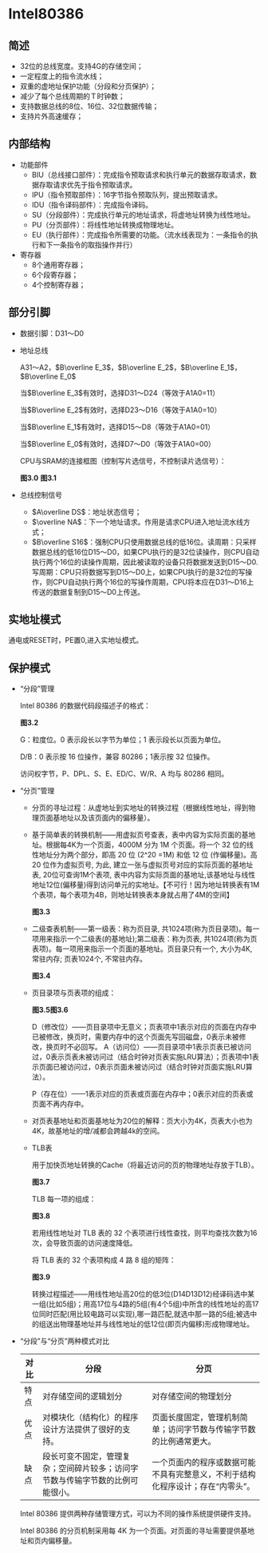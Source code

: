 # Intel80386

## 简述

- 32位的总线宽度。支持4G的存储空间；
- 一定程度上的指令流水线；
- 双重的虚地址保护功能（分段和分页保护）；
- 减少了每个总线周期的Ｔ时钟数；
- 支持数据总线的8位、16位、32位数据传输；
- 支持片外高速缓存；

## 内部结构

- 功能部件
  - BIU（总线接口部件）：完成指令预取请求和执行单元的数据存取请求，数据存取请求优先于指令预取请求。
  - IPU（指令预取部件）：16字节指令预取队列，提出预取请求。
  - IDU（指令译码部件）：完成指令译码。
  - SU（分段部件）：完成执行单元的地址请求，将虚地址转换为线性地址。
  - PU（分页部件）：将线性地址转换成物理地址。
  - EU（执行部件）：完成指令所需要的功能。（流水线表现为：一条指令的执行和下一条指令的取指操作并行）
- 寄存器
  - 8个通用寄存器；
  - 6个段寄存器；
  - 4个控制寄存器；

## 部分引脚

- 数据引脚：D31～D0

- 地址总线

  A31～A2，$B\overline E_3​$，$B\overline E_2​$，$B\overline E_1​$，$B\overline E_0​$

  当$B\overline E_3$有效时，选择D31～D24（等效于A1A0=11）

  当$B\overline E_2$有效时，选择D23～D16（等效于A1A0=10）

  当$B\overline E_1$有效时，选择D15～D8（等效于A1A0=01）

  当$B\overline E_0$有效时，选择D7～D0（等效于A1A0=00）

  CPU与SRAM的连接框图（控制写片选信号，不控制读片选信号）：

  **图3.0** **图3.1**

- 总线控制信号
  - $A\overline DS$：地址状态信号；
  - $\overline NA$：下一个地址请求。作用是请求CPU进入地址流水线方式；
  - $B\overline S16$：强制CPU只使用数据总线的低16位。读周期：只采样数据总线的低16位D15～D0，如果CPU执行的是32位读操作，则CPU自动执行两个16位的读操作周期，因此被读取的设备只将数据发送到D15～D0.写周期：CPU只将数据写到D15～D0上，如果CPU执行的是32位的写操作，则CPU自动执行两个16位的写操作周期，CPU将本应在D31～D16上传送的数据复制到D15～D0上传送。

## 实地址模式

通电或RESET时，PE置0,进入实地址模式。

## 保护模式

- “分段”管理

  Intel 80386 的数据代码段描述子的格式：

  **图3.2**

  G：粒度位。0 表示段长以字节为单位；1 表示段长以页面为单位。

  D/B：0 表示按 16 位操作，兼容 80286；1表示按 32 位操作。

  访问权字节，P、DPL、S、E、ED/C、W/R、A 均与 80286 相同。

- “分页”管理

  - 分页的寻址过程：从虚地址到实地址的转换过程（根据线性地址，得到物理页面基地址以及该页面内的偏移量）。

  - 基于简单表的转换机制——用虚拟页号查表，表中内容为实际页面的基地址。根据每4K为一个页面，4000M 分为 1M 个页面。将一个 32 位的线性地址分为两个部分，即高 20 位 (2^20 =1M) 和低 12 位 (作偏移量)。高 20 位作为虚拟页号, 为此, 建立一张与虚拟页号对应的实际页面的基地址表, 20位可查询1M个表项, 表中内容为实际页面的基地址,该基地址与线性地址12位(偏移量)得到访问单元的实地址。【不可行！因为地址转换表有1M个表项，每个表项为4B，则地址转换表本身就占用了4M的空间】

    **图3.3**

  - 二级查表机制——第一级表：称为页目录, 共1024项(称为页目录项)。每一项用来指示一个二级表(的基地址);第二级表：称为页表, 共1024项(称为页表项)。每一项用来指示一个页面的基地址。页目录只有一个, 大小为4K, 常驻内存; 页表1024个, 不常驻内存。

    **图3.4**

  - 页目录项与页表项的组成：

    **图3.5图3.6**

    D（修改位）——页目录项中无意义；页表项中1表示对应的页面在内存中已被修改，换页时，需要内存中的这个页面先写回磁盘，0表示未被修改，换页时不必回写。
    A（访问位）——页目录项中1表示页表已被访问过，0表示页表未被访问过（结合时钟对页表实施LRU算法）；页表项中1表示页面已被访问过，0表示页面未被访问过（结合时钟对页面实施LRU算法）。

    P（存在位）——1表示对应的页表或页面在内存中；0表示对应的页表或页面不再内存中。

  - 对页表基地址和页面基地址为20位的解释：页大小为4K，页表大小也为4K，故基地址的增/减都会跨越4k的空间。

  - TLB表

    用于加快页地址转换的Cache（将最近访问的页的物理地址存放于TLB）。

    **图3.7**

    TLB 每一项的组成：

    **图3.8**

    若用线性地址对 TLB 表的 32 个表项进行线性查找，则平均查找次数为16次，会导致页面的访问速度降低。

    将 TLB 表的 32 个表项构成 4 路 8 组的矩阵：

    **图3.9**

    转换过程描述——用线性地址高20位的低3位(D14D13D12)经译码选中某一组(比如5组)；用高17位与4路的5组(有4个5组)中所含的线性地址的高17位同时匹配(用比较电路可以实现),哪一路匹配,就选中那一路的5组;被选中的组送出物理基地址并与线性地址的低12位(即页内偏移)形成物理地址。

- “分段”与“分页”两种模式对比

  | 对比 | 分段                                                         | 分页                                                         |
  | ---- | ------------------------------------------------------------ | ------------------------------------------------------------ |
  | 特点 | 对存储空间的逻辑划分                                         | 对存储空间的物理划分                                         |
  | 优点 | 对模块化（结构化）的程序设计方法提供了很好的支持。           | 页面长度固定，管理机制简单；访问字节数与传输字节数的比例通常更大。 |
  | 缺点 | 段长可变不固定，管理复杂；空间碎片较多；访问字节数与传输字节数的比例可能很小。 | 一个页面内的程序或数据可能不具有完整意义，不利于结构化程序设计；存在“内零头”。 |

  Intel 80386 提供两种存储管理方式，可以为不同的操作系统提供硬件支持。

  Intel 80386 的分页机制采用每 4K 为一个页面。对页面的寻址需要提供基地址和页内偏移量。